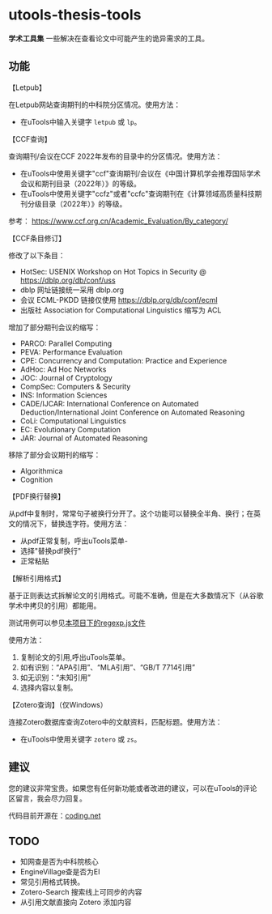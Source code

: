 # utools-thesis-tools 

**学术工具集** 一些解决在查看论文中可能产生的诡异需求的工具。

## 功能

【Letpub】

在Letpub网站查询期刊的中科院分区情况。使用方法：
- 在uTools中输入关键字 `letpub` 或 `lp`。

【CCF查询】

查询期刊/会议在CCF 2022年发布的目录中的分区情况。使用方法：
- 在uTools中使用关键字"ccf"查询期刊/会议在《中国计算机学会推荐国际学术会议和期刊目录（2022年）》的等级。
- 在uTools中使用关键字"ccfz"或者"ccfc"查询期刊在《计算领域高质量科技期刊分级目录（2022年）》的等级。

参考： https://www.ccf.org.cn/Academic_Evaluation/By_category/

【CCF条目修订】

修改了以下条目：
- HotSec: USENIX Workshop on Hot Topics in Security @ https://dblp.org/db/conf/uss
- dblp 网址链接统一采用 dblp.org
- 会议 ECML-PKDD 链接仅使用 https://dblp.org/db/conf/ecml
- 出版社 Association for Computational Linguistics 缩写为 ACL

增加了部分期刊会议的缩写：
- PARCO: Parallel Computing
- PEVA: Performance Evaluation
- CPE: Concurrency and Computation: Practice and Experience
- AdHoc: Ad Hoc Networks
- JOC: Journal of Cryptology
- CompSec: Computers & Security
- INS: Information Sciences
- CADE/IJCAR: International Conference on Automated Deduction/International Joint Conference on Automated Reasoning
- CoLi: Computational Linguistics
- EC: Evolutionary Computation
- JAR: Journal of Automated Reasoning

移除了部分会议期刊的缩写：
- Algorithmica
- Cognition

【PDF换行替换】

从pdf中复制时，常常句子被换行分开了。这个功能可以替换全半角、换行；在英文的情况下，替换连字符。使用方法：

- 从pdf正常复制，呼出uTools菜单-
- 选择"替换pdf换行"
- 正常粘贴

<!-- TODO: 处理uTools插件中来自应用的情况。 -->

【解析引用格式】

基于正则表达式拆解论文的引用格式。可能不准确，但是在大多数情况下（从谷歌学术中拷贝的引用）都能用。

测试用例可以参见[本项目下的regexp.js文件](https://ciaranchen.coding.net/public/dotfiles/utools_thesis_tools/git/files/master/regexp_test.js)

使用方法：

1. 复制论文的引用,呼出uTools菜单。
2. 如有识别：“APA引用”、“MLA引用”、“GB/T 7714引用”
3. 如无识别：“未知引用”
4. 选择内容以复制。

【Zotero查询】（仅Windows）

连接Zotero数据库查询Zotero中的文献资料，匹配标题。使用方法：

- 在uTools中使用关键字 `zotero` 或 `zs`。

## 建议

您的建议非常宝贵。如果您有任何新功能或者改进的建议，可以在uTools的评论区留言，我会尽力回复。

代码目前开源在：[coding.net](https://ciaranchen.coding.net/public/dotfiles/utools_thesis_tools/git/files)

## TODO

- 知网查是否为中科院核心
- EngineVillage查是否为EI
- 常见引用格式转换。
- Zotero-Search 搜索线上可同步的内容
- 从引用文献直接向 Zotero 添加内容
